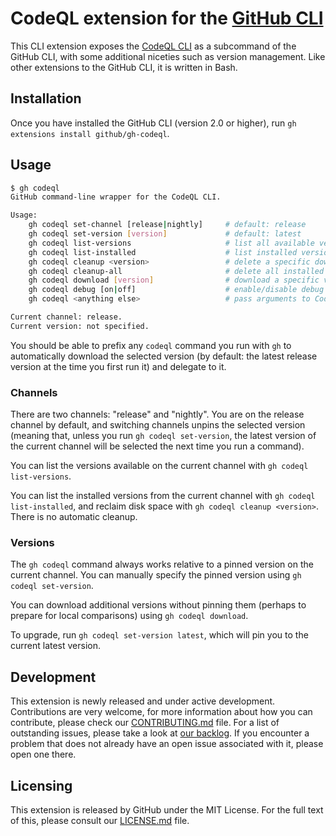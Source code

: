 # CodeQL extension for the [GitHub CLI](https://cli.github.com/)

This CLI extension exposes the [CodeQL CLI](https://codeql.github.com/docs/codeql-cli/) as a subcommand of the GitHub CLI, with some additional niceties such as version management. Like other extensions to the GitHub CLI, it is written in Bash.

## Installation

Once you have installed the GitHub CLI (version 2.0 or higher), run `gh extensions install github/gh-codeql`.

## Usage

```bash
$ gh codeql
GitHub command-line wrapper for the CodeQL CLI.

Usage:
    gh codeql set-channel [release|nightly]     # default: release
    gh codeql set-version [version]             # default: latest
    gh codeql list-versions                     # list all available versions for current channel
    gh codeql list-installed                    # list installed versions for current channel
    gh codeql cleanup <version>                 # delete a specific downloaded version
    gh codeql cleanup-all                       # delete all installed versions for all channels
    gh codeql download [version]                # download a specific version (default: latest)
    gh codeql debug [on|off]                    # enable/disable debug output for gh extension
    gh codeql <anything else>                   # pass arguments to CodeQL CLI

Current channel: release.
Current version: not specified.
```

You should be able to prefix any `codeql` command you run with `gh` to automatically download the selected version (by default: the latest release version at the time you first run it) and delegate to it.

### Channels

There are two channels: "release" and "nightly". You are on the release channel by default, and switching channels unpins the selected version (meaning that, unless you run `gh codeql set-version`, the latest version of the current channel will be selected the next time you run a command).

You can list the versions available on the current channel with `gh codeql list-versions`.

You can list the installed versions from the current channel with `gh codeql list-installed`, and reclaim disk space with `gh codeql cleanup <version>`. There is no automatic cleanup.

### Versions

The `gh codeql` command always works relative to a pinned version on the current channel. You can manually specify the pinned version using `gh codeql set-version`.

You can download additional versions without pinning them (perhaps to prepare for local comparisons) using `gh codeql download`.

To upgrade, run `gh codeql set-version latest`, which will pin you to the current latest version.

## Development

This extension is newly released and under active development. Contributions are very welcome, for more information about how you can contribute, please check our [CONTRIBUTING.md](CONTRIBUTING.md) file. For a list of outstanding issues, please take a look at [our backlog](https://github.com/github/gh-codeql/issues). If you encounter a problem that does not already have an open issue associated with it, please open one there.

## Licensing

This extension is released by GitHub under the MIT License. For the full text of this, please consult our [LICENSE.md](LICENSE.md) file.